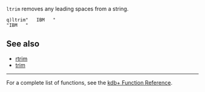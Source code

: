`ltrim` removes any leading spaces from a string.

    q)ltrim"   IBM   "
    "IBM   "

See also
--------

-   [rtrim](Reference/rtrim "wikilink")
-   [trim](Reference/trim "wikilink")

------------------------------------------------------------------------

For a complete list of functions, see the [kdb+ Function Reference](Reference "wikilink").
